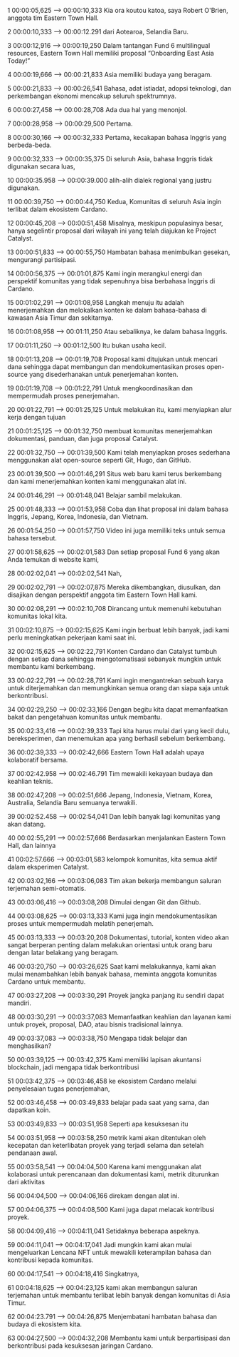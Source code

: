 1 00:00:05,625 --&gt; 00:00:10,333 Kia ora koutou katoa, saya Robert O'Brien, anggota tim Eastern Town Hall.

2 00:00:10,333 --&gt; 00:00:12.291 dari Aotearoa, Selandia Baru.

3 00:00:12,916 --&gt; 00:00:19,250 Dalam tantangan Fund 6 multilingual resources, Eastern Town Hall memiliki proposal “Onboarding East Asia Today!”

4 00:00:19,666 --&gt; 00:00:21,833 Asia memiliki budaya yang beragam.

5 00:00:21,833 --&gt; 00:00:26,541 Bahasa, adat istiadat, adopsi teknologi, dan perkembangan ekonomi mencakup seluruh spektrumnya.

6 00:00:27,458 --&gt; 00:00:28,708 Ada dua hal yang menonjol.

7 00:00:28,958 --&gt; 00:00:29,500 Pertama.

8 00:00:30,166 --&gt; 00:00:32,333 Pertama, kecakapan bahasa Inggris yang berbeda-beda.

9 00:00:32,333 --&gt; 00:00:35,375 Di seluruh Asia, bahasa Inggris tidak digunakan secara luas,

10 00:00:35.958 --&gt; 00:00:39.000 alih-alih dialek regional yang justru digunakan.

11 00:00:39,750 --&gt; 00:00:44,750 Kedua, Komunitas di seluruh Asia ingin terlibat dalam ekosistem Cardano.

12 00:00:45,208 --&gt; 00:00:51,458 Misalnya, meskipun populasinya besar, hanya segelintir proposal dari wilayah ini yang telah diajukan ke Project Catalyst.

13 00:00:51,833 --&gt; 00:00:55,750 Hambatan bahasa menimbulkan gesekan, mengurangi partisipasi.

14 00:00:56,375 --&gt; 00:01:01,875 Kami ingin merangkul energi dan perspektif komunitas yang tidak sepenuhnya bisa berbahasa Inggris di Cardano.

15 00:01:02,291 --&gt; 00:01:08,958 Langkah menuju itu adalah menerjemahkan dan melokalkan konten ke dalam bahasa-bahasa di kawasan Asia Timur dan sekitarnya.

16 00:01:08,958 --&gt; 00:01:11,250 Atau sebaliknya, ke dalam bahasa Inggris.

17 00:01:11,250 --&gt; 00:01:12,500 Itu bukan usaha kecil.

18 00:01:13,208 --&gt; 00:01:19,708 Proposal kami ditujukan untuk mencari dana sehingga dapat membangun dan mendokumentasikan proses open-source yang disederhanakan untuk penerjemahan konten.

19 00:01:19,708 --&gt; 00:01:22,791 Untuk mengkoordinasikan dan mempermudah proses penerjemahan.

20 00:01:22,791 --&gt; 00:01:25,125 Untuk melakukan itu, kami menyiapkan alur kerja dengan tujuan

21 00:01:25,125 --&gt; 00:01:32,750 membuat komunitas menerjemahkan dokumentasi, panduan, dan juga proposal Catalyst.

22 00:01:32,750 --&gt; 00:01:39,500 Kami telah menyiapkan proses sederhana menggunakan alat open-source seperti Git, Hugo, dan GitHub.

23 00:01:39,500 --&gt; 00:01:46,291 Situs web baru kami terus berkembang dan kami menerjemahkan konten kami menggunakan alat ini.

24 00:01:46,291 --&gt; 00:01:48,041 Belajar sambil melakukan.

25 00:01:48,333 --&gt; 00:01:53,958 Coba dan lihat proposal ini dalam bahasa Inggris, Jepang, Korea, Indonesia, dan Vietnam.

26 00:01:54,250 --&gt; 00:01:57,750 Video ini juga memiliki teks untuk semua bahasa tersebut.

27 00:01:58,625 --&gt; 00:02:01,583 Dan setiap proposal Fund 6 yang akan Anda temukan di website kami,

28 00:02:02,041 --&gt; 00:02:02,541 Nah,

29 00:02:02,791 --&gt; 00:02:07,875 Mereka dikembangkan, diusulkan, dan disajikan dengan perspektif anggota tim Eastern Town Hall kami.

30 00:02:08,291 --&gt; 00:02:10,708 Dirancang untuk memenuhi kebutuhan komunitas lokal kita.

31 00:02:10,875 --&gt; 00:02:15,625 Kami ingin berbuat lebih banyak, jadi kami perlu meningkatkan pekerjaan kami saat ini.

32 00:02:15,625 --&gt; 00:02:22,791 Konten Cardano dan Catalyst tumbuh dengan setiap dana sehingga mengotomatisasi sebanyak mungkin untuk membantu kami berkembang.

33 00:02:22,791 --&gt; 00:02:28,791 Kami ingin mengantrekan sebuah karya untuk diterjemahkan dan memungkinkan semua orang dan siapa saja untuk berkontribusi.

34 00:02:29,250 --&gt; 00:02:33,166 Dengan begitu kita dapat memanfaatkan bakat dan pengetahuan komunitas untuk membantu.

35 00:02:33,416 --&gt; 00:02:39,333 Tapi kita harus mulai dari yang kecil dulu, bereksperimen, dan menemukan apa yang berhasil sebelum berkembang.

36 00:02:39,333 --&gt; 00:02:42,666 Eastern Town Hall adalah upaya kolaboratif bersama.

37 00:02:42.958 --&gt; 00:02:46.791 Tim mewakili kekayaan budaya dan keahlian teknis.

38 00:02:47,208 --&gt; 00:02:51,666 Jepang, Indonesia, Vietnam, Korea, Australia, Selandia Baru semuanya terwakili.

39 00:02:52.458 --&gt; 00:02:54,041 Dan lebih banyak lagi komunitas yang akan datang.

40 00:02:55,291 --&gt; 00:02:57,666 Berdasarkan menjalankan Eastern Town Hall, dan lainnya

41 00:02:57.666 --&gt; 00:03:01,583 kelompok komunitas, kita semua aktif dalam eksperimen Catalyst.

42 00:03:02,166 --&gt; 00:03:06,083 Tim akan bekerja membangun saluran terjemahan semi-otomatis.

43 00:03:06,416 --&gt; 00:03:08,208 Dimulai dengan Git dan Github.

44 00:03:08,625 --&gt; 00:03:13,333 Kami juga ingin mendokumentasikan proses untuk mempermudah melatih penerjemah.

45 00:03:13,333 --&gt; 00:03:20,208 Dokumentasi, tutorial, konten video akan sangat berperan penting dalam melakukan orientasi untuk orang baru dengan latar belakang yang beragam.

46 00:03:20,750 --&gt; 00:03:26,625 Saat kami melakukannya, kami akan mulai menambahkan lebih banyak bahasa, meminta anggota komunitas Cardano untuk membantu.

47 00:03:27,208 --&gt; 00:03:30,291 Proyek jangka panjang itu sendiri dapat mandiri.

48 00:03:30,291 --&gt; 00:03:37,083 Memanfaatkan keahlian dan layanan kami untuk proyek, proposal, DAO, atau bisnis tradisional lainnya.

49 00:03:37,083 --&gt; 00:03:38,750 Mengapa tidak belajar dan menghasilkan?

50 00:03:39,125 --&gt; 00:03:42,375 Kami memiliki lapisan akuntansi blockchain, jadi mengapa tidak berkontribusi

51 00:03:42,375 --&gt; 00:03:46,458 ke ekosistem Cardano melalui penyelesaian tugas penerjemahan,

52 00:03:46,458 --&gt; 00:03:49,833 belajar pada saat yang sama, dan dapatkan koin.

53 00:03:49,833 --&gt; 00:03:51,958 Seperti apa kesuksesan itu

54 00:03:51,958 --&gt; 00:03:58,250 metrik kami akan ditentukan oleh kecepatan dan keterlibatan proyek yang terjadi selama dan setelah pendanaan awal.

55 00:03:58,541 --&gt; 00:04:04,500 Karena kami menggunakan alat kolaborasi untuk perencanaan dan dokumentasi kami, metrik diturunkan dari aktivitas

56 00:04:04,500 --&gt; 00:04:06,166 direkam dengan alat ini.

57 00:04:06,375 --&gt; 00:04:08,500 Kami juga dapat melacak kontribusi proyek.

58 00:04:09,416 --&gt; 00:04:11,041 Setidaknya beberapa aspeknya.

59 00:04:11,041 --&gt; 00:04:17,041 Jadi mungkin kami akan mulai mengeluarkan Lencana NFT untuk mewakili keterampilan bahasa dan kontribusi kepada komunitas.

60 00:04:17,541 --&gt; 00:04:18,416 Singkatnya,

61 00:04:18,625 --&gt; 00:04:23,125 kami akan membangun saluran terjemahan untuk membantu terlibat lebih banyak dengan komunitas di Asia Timur.

62 00:04:23.791 --&gt; 00:04:26,875 Menjembatani hambatan bahasa dan budaya di ekosistem kita.

63 00:04:27,500 --&gt; 00:04:32,208 Membantu kami untuk berpartisipasi dan berkontribusi pada kesuksesan jaringan Cardano.
